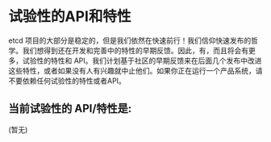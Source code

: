 # 试验性的API和特性

etcd 项目的大部分是稳定的，但是我们依然在快速前行！我们信仰快速发布的哲学。我们想得到还在开发和完善中的特性的早期反馈。因此，有，而且将会有更多，试验性的特性和 API。我们计划基于社区的早期反馈来在后面几个发布中改进这些特性，或者如果没有人有兴趣就中止他们。如果你正在运行一个产品系统，请不要依赖任何试验性的特性或者API。

## 当前试验性的 API/特性是:

(暂无)


